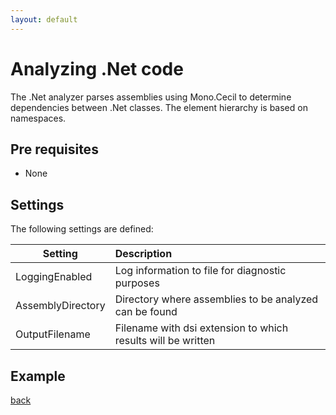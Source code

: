 ```yaml
---
layout: default
---
```


# Analyzing .Net code

The .Net analyzer parses assemblies using Mono.Cecil to determine dependencies between .Net classes.
The element hierarchy is based on namespaces.

## Pre requisites
* None

## Settings

The following settings are defined:

| Setting           | Description                                                   | 
| ------------------|:--------------------------------------------------------------|
| LoggingEnabled    | Log information to file for diagnostic purposes               |
| AssemblyDirectory | Directory where assemblies to be analyzed can be found        |
| OutputFilename    | Filename with dsi extension to which results will be written  |

## Example

[back](user_guide)